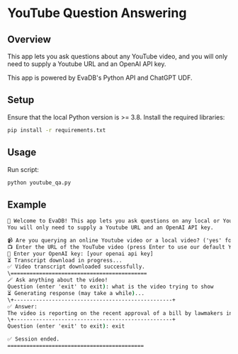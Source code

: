 # YouTube Question Answering

## Overview
This app lets you ask questions about any YouTube video, and you will only need to supply a Youtube URL and an OpenAI API key.

This app is powered by EvaDB's Python API and ChatGPT UDF.

## Setup
Ensure that the local Python version is >= 3.8. Install the required libraries:

```bat
pip install -r requirements.txt
```

## Usage
Run script: 
```bat
python youtube_qa.py
```

## Example

```bat
🔮 Welcome to EvaDB! This app lets you ask questions on any local or YouTube online video.
You will only need to supply a Youtube URL and an OpenAI API key.

📹 Are you querying an online Youtube video or a local video? ('yes' for online/ 'no' for local): yes
📺 Enter the URL of the YouTube video (press Enter to use our default Youtube video URL): https://www.youtube.com/watch?v=pmqtd7CSC60
🔑 Enter your OpenAI key: [your openai api key]
⏳ Transcript download in progress...
✅ Video transcript downloaded successfully.
\===========================================
🪄 Ask anything about the video!
Question (enter 'exit' to exit): what is the video trying to show
⏳ Generating response (may take a while)...
\+--------------------------------------------------+
✅ Answer:
The video is reporting on the recent approval of a bill by lawmakers in the House to raise the US debt limit, which would avoid a potential economic catastrophe if the government were to default on its bills. The bill would restrict some spending for the next two years, suspend the debt ceiling into early 2025, cap some federal spending, eliminate funding increases for the IRS, tighten eligibility for food stamp programs, and loosen some environmental restrictions. However, the bill still needs to pass the Senate and be signed by President Biden before it becomes law. The video also highlights potential challenges in the Senate, including a controversial natural gas pipeline provision and opposition from some members. The clock is ticking as the potential default date of June 5th approaches.
\+--------------------------------------------------+
Question (enter 'exit' to exit): exit

✅ Session ended.
===========================================